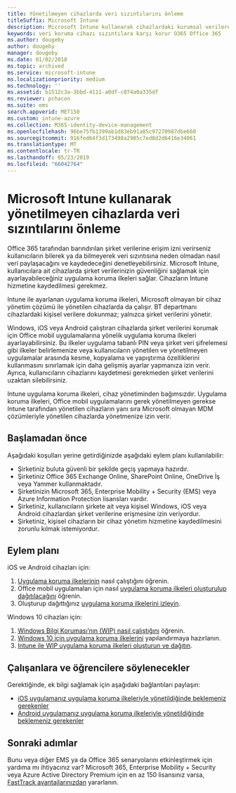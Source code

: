 ```yaml
---
title: Yönetilmeyen cihazlarda veri sızıntılarını önleme
titleSuffix: Microsoft Intune
description: Microsoft Intune kullanarak cihazlardaki kurumsal verilere erişim izni verin ve verileri sızıntılara karşı koruyun.
keywords: veri koruma cihazı sızıntılara karşı korur O365 Office 365
ms.author: dougeby
author: dougeby
manager: dougeby
ms.date: 01/02/2018
ms.topic: archived
ms.service: microsoft-intune
ms.localizationpriority: medium
ms.technology: ''
ms.assetid: b1512c3a-3bbd-4111-a0df-c874a0a335df
ms.reviewer: pchacon
ms.suite: ems
search.appverid: MET150
ms.custom: intune-azure
ms.collection: M365-identity-device-management
ms.openlocfilehash: 96be75fb1399ab1d83eb91a85c97270987dbe660
ms.sourcegitcommit: 916fed64f3d173498a2905c7ed8d2d6416e34061
ms.translationtype: MT
ms.contentlocale: tr-TR
ms.lasthandoff: 05/23/2019
ms.locfileid: "66042764"
---
```

# <a name="prevent-data-leaks-on-non-managed-devices-using-microsoft-intune"></a>Microsoft Intune kullanarak yönetilmeyen cihazlarda veri sızıntılarını önleme

Office 365 tarafından barındırılan şirket verilerine erişim izni verirseniz kullanıcıların bilerek ya da bilmeyerek veri sızıntısına neden olmadan nasıl veri paylaşacağını ve kaydedeceğini denetleyebilirsiniz. Microsoft Intune, kullanıcılara ait cihazlarda şirket verilerinizin güvenliğini sağlamak için ayarlayabileceğiniz uygulama koruma ilkeleri sağlar. Cihazların Intune hizmetine kaydedilmesi gerekmez. 

Intune ile ayarlanan uygulama koruma ilkeleri, Microsoft olmayan bir cihaz yönetim çözümü ile yönetilen cihazlarda da çalışır. BT departmanı cihazlardaki kişisel verilere dokunmaz; yalnızca şirket verilerini yönetir. 

Windows, iOS veya Android çalıştıran cihazlarda şirket verilerini korumak için Office mobil uygulamalarına yönelik uygulama koruma ilkeleri ayarlayabilirsiniz. Bu ilkeler uygulama tabanlı PIN veya şirket veri şifrelemesi gibi ilkeler belirlemenize veya kullanıcıların yönetilen ve yönetilmeyen uygulamalar arasında kesme, kopyalama ve yapıştırma özelliklerini kullanmasını sınırlamak için daha gelişmiş ayarlar yapmanıza izin verir. Ayrıca, kullanıcıların cihazlarını kaydetmesi gerekmeden şirket verilerini uzaktan silebilirsiniz. 

Intune uygulama koruma ilkeleri, cihaz yönetiminden bağımsızdır. Uygulama koruma ilkeleri, Office mobil uygulamalarını gerek yönetilmeyen gerekse Intune tarafından yönetilen cihazların yanı sıra Microsoft olmayan MDM çözümleriyle yönetilen cihazlarda yönetmenize izin verir. 

## <a name="before-you-begin"></a>Başlamadan önce

Aşağıdaki koşulları yerine getirdiğinizde aşağıdaki eylem planı kullanılabilir:
* Şirketiniz buluta güvenli bir şekilde geçiş yapmaya hazırdır.
* Şirketiniz Office 365 Exchange Online, SharePoint Online, OneDrive İş veya Yammer kullanmaktadır.
* Şirketinizin Microsoft 365, Enterprise Mobility + Security (EMS) veya Azure Information Protection lisansları vardır.
* Şirketiniz, kullanıcıların şirkete ait veya kişisel Windows, iOS veya Android cihazlardan şirket verilerine erişmesine izin veriyordur. 
* Şirketiniz, kişisel cihazların bir cihaz yönetim hizmetine kaydedilmesini zorunlu kılmak istemiyordur. 

## <a name="action-plan"></a>Eylem planı

iOS ve Android cihazları için: 

1. [Uygulama koruma ilkelerinin](app-protection-policy.md) nasıl çalıştığını öğrenin.
2. Office mobil uygulamaları için nasıl [uygulama koruma ilkeleri oluşturulup dağıtılacağını](app-protection-policies.md) öğrenin. 
3. Oluşturup dağıttığınız [uygulama koruma ilkelerini izleyin](app-protection-policies-monitor.md). 

Windows 10 cihazları için: 

1. [Windows Bilgi Koruması’nın (WIP) nasıl çalıştığını](https://docs.microsoft.com/windows/threat-protection/windows-information-protection/protect-enterprise-data-using-wip) öğrenin. 
2. [Windows 10 için uygulama koruma ilkelerini](app-protection-policies-configure-windows-10.md) yapılandırmaya hazırlanın.
3. [Intune ile WIP uygulama koruma ilkeleri oluşturun ve dağıtın](windows-information-protection-policy-create.md).

## <a name="what-to-tell-employees-and-students"></a>Çalışanlara ve öğrencilere söylenecekler

Gerektiğinde, ek bilgi sağlamak için aşağıdaki bağlantıları paylaşın: 
* [iOS uygulamanız uygulama koruma ilkeleriyle yönetildiğinde beklemeniz gerekenler](app-protection-enabled-apps-ios.md)
* [Android uygulamanız uygulama koruma ilkeleriyle yönetildiğinde beklemeniz gerekenler](app-protection-enabled-apps-android.md) 

## <a name="next-steps"></a>Sonraki adımlar

Bunu veya diğer EMS ya da Office 365 senaryolarını etkinleştirmek için yardıma mı ihtiyacınız var? Microsoft 365, Enterprise Mobility + Security veya Azure Active Directory Premium için en az 150 lisansınız varsa, [FastTrack avantajlarınızdan](https://docs.microsoft.com/enterprise-mobility-security/solutions/enterprise-mobility-fasttrack-program) yararlanın. 
